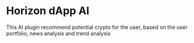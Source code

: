 # Horizon dApp AI
This AI plugin recommend potential crypto for the user, based on the user portfolio, news analysis and trend analysis
